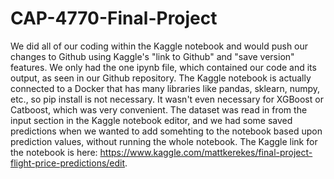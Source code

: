 # CAP-4770-Final-Project
We did all of our coding within the Kaggle notebook and would push our changes to Github using Kaggle's "link to Github" and "save version" features.
We only had the one ipynb file, which contained our code and its output, as seen in our Github repository. The Kaggle notebook is actually connected to 
a Docker that has many libraries like pandas, sklearn, numpy, etc., so pip install is not necessary. It wasn't even necessary for XGBoost or Catboost, which 
was very convenient. The dataset was read in from the input section in the Kaggle notebook editor, and we had some saved predictions when we wanted to
add somehting to the notebook based upon prediction values, without running the whole notebook. The Kaggle link for the notebook is here:
https://www.kaggle.com/mattkerekes/final-project-flight-price-predictions/edit.
